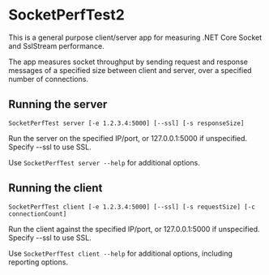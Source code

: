 # SocketPerfTest2
This is a general purpose client/server app for measuring .NET Core Socket and SslStream performance.

The app measures socket throughput by sending request and response messages of a specified size between client and server, over a specified number of connections.

## Running the server

```
SocketPerfTest server [-e 1.2.3.4:5000] [--ssl] [-s responseSize]
```
Run the server on the specified IP/port, or 127.0.0.1:5000 if unspecified. Specify --ssl to use SSL.

Use `SocketPerfTest server --help` for additional options.

## Running the client

```
SocketPerfTest client [-e 1.2.3.4:5000] [--ssl] [-s requestSize] [-c connectionCount]
```
Run the client against the specified IP/port, or 127.0.0.1:5000 if unspecified. Specify --ssl to use SSL.

Use `SocketPerfTest client --help` for additional options, including reporting options.

